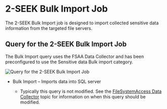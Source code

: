 # 2-SEEK Bulk Import Job

The 2-SEEK Bulk Import job is designed to import collected sensitive data information from the
targeted file servers.

## Query for the 2-SEEK Bulk Import Job

The Bulk Import query uses the FSAA Data Collector and has been preconfigured to use the Sensitive
data Bulk import category.

![Query for the 2-SEEK Bulk Import Job](/img/product_docs/accessanalyzer/solutions/filesystem/collection/seekbulkimportquery.webp)

- Bulk Import – Imports data into SQL server

  - Typically this query is not modified. See the
    [FileSystemAccess Data Collector](/docs/accessanalyzer/12.0/data-collection/fsaa/overview.md) topic for
    information on when this query should be modified.
